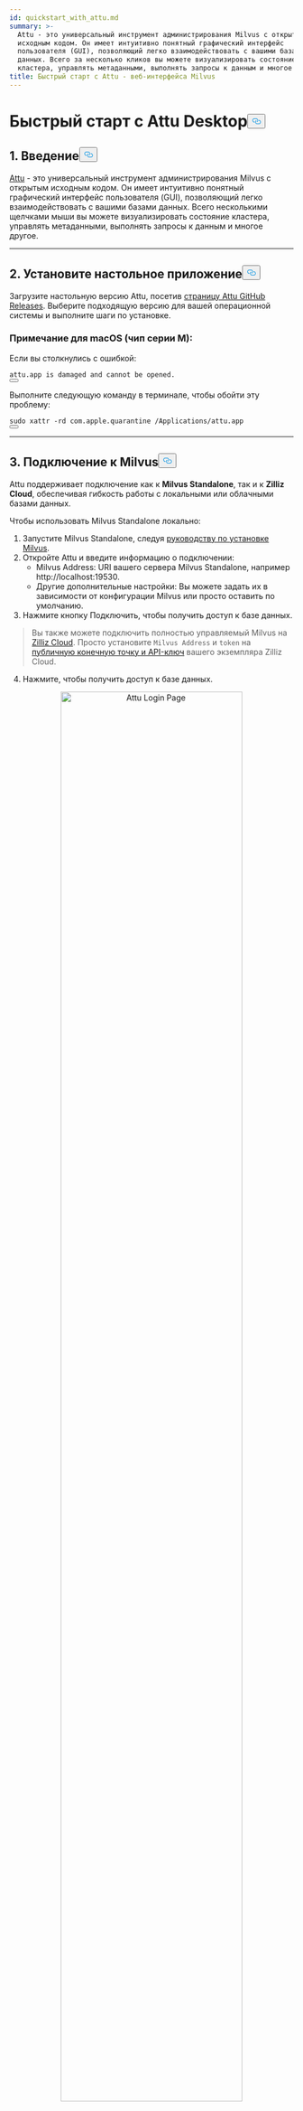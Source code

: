 ```yaml
---
id: quickstart_with_attu.md
summary: >-
  Attu - это универсальный инструмент администрирования Milvus с открытым
  исходным кодом. Он имеет интуитивно понятный графический интерфейс
  пользователя (GUI), позволяющий легко взаимодействовать с вашими базами
  данных. Всего за несколько кликов вы можете визуализировать состояние
  кластера, управлять метаданными, выполнять запросы к данным и многое другое.
title: Быстрый старт с Attu - веб-интерфейса Milvus
---
```

<h1 id="Quick-Start-with-Attu-Desktop" class="common-anchor-header">Быстрый старт с Attu Desktop<button data-href="#Quick-Start-with-Attu-Desktop" class="anchor-icon" translate="no">
      <svg translate="no"
        aria-hidden="true"
        focusable="false"
        height="20"
        version="1.1"
        viewBox="0 0 16 16"
        width="16"
      >
        <path
          fill="#0092E4"
          fill-rule="evenodd"
          d="M4 9h1v1H4c-1.5 0-3-1.69-3-3.5S2.55 3 4 3h4c1.45 0 3 1.69 3 3.5 0 1.41-.91 2.72-2 3.25V8.59c.58-.45 1-1.27 1-2.09C10 5.22 8.98 4 8 4H4c-.98 0-2 1.22-2 2.5S3 9 4 9zm9-3h-1v1h1c1 0 2 1.22 2 2.5S13.98 12 13 12H9c-.98 0-2-1.22-2-2.5 0-.83.42-1.64 1-2.09V6.25c-1.09.53-2 1.84-2 3.25C6 11.31 7.55 13 9 13h4c1.45 0 3-1.69 3-3.5S14.5 6 13 6z"
        ></path>
      </svg>
    </button></h1><h2 id="1-Introduction" class="common-anchor-header">1. Введение<button data-href="#1-Introduction" class="anchor-icon" translate="no">
      <svg translate="no"
        aria-hidden="true"
        focusable="false"
        height="20"
        version="1.1"
        viewBox="0 0 16 16"
        width="16"
      >
        <path
          fill="#0092E4"
          fill-rule="evenodd"
          d="M4 9h1v1H4c-1.5 0-3-1.69-3-3.5S2.55 3 4 3h4c1.45 0 3 1.69 3 3.5 0 1.41-.91 2.72-2 3.25V8.59c.58-.45 1-1.27 1-2.09C10 5.22 8.98 4 8 4H4c-.98 0-2 1.22-2 2.5S3 9 4 9zm9-3h-1v1h1c1 0 2 1.22 2 2.5S13.98 12 13 12H9c-.98 0-2-1.22-2-2.5 0-.83.42-1.64 1-2.09V6.25c-1.09.53-2 1.84-2 3.25C6 11.31 7.55 13 9 13h4c1.45 0 3-1.69 3-3.5S14.5 6 13 6z"
        ></path>
      </svg>
    </button></h2><p><a href="https://github.com/zilliztech/attu">Attu</a> - это универсальный инструмент администрирования Milvus с открытым исходным кодом. Он имеет интуитивно понятный графический интерфейс пользователя (GUI), позволяющий легко взаимодействовать с вашими базами данных. Всего несколькими щелчками мыши вы можете визуализировать состояние кластера, управлять метаданными, выполнять запросы к данным и многое другое.</p>
<hr>
<h2 id="2-Install-Desktop-Application" class="common-anchor-header">2. Установите настольное приложение<button data-href="#2-Install-Desktop-Application" class="anchor-icon" translate="no">
      <svg translate="no"
        aria-hidden="true"
        focusable="false"
        height="20"
        version="1.1"
        viewBox="0 0 16 16"
        width="16"
      >
        <path
          fill="#0092E4"
          fill-rule="evenodd"
          d="M4 9h1v1H4c-1.5 0-3-1.69-3-3.5S2.55 3 4 3h4c1.45 0 3 1.69 3 3.5 0 1.41-.91 2.72-2 3.25V8.59c.58-.45 1-1.27 1-2.09C10 5.22 8.98 4 8 4H4c-.98 0-2 1.22-2 2.5S3 9 4 9zm9-3h-1v1h1c1 0 2 1.22 2 2.5S13.98 12 13 12H9c-.98 0-2-1.22-2-2.5 0-.83.42-1.64 1-2.09V6.25c-1.09.53-2 1.84-2 3.25C6 11.31 7.55 13 9 13h4c1.45 0 3-1.69 3-3.5S14.5 6 13 6z"
        ></path>
      </svg>
    </button></h2><p>Загрузите настольную версию Attu, посетив <a href="https://github.com/zilliztech/attu/releases">страницу Attu GitHub Releases</a>. Выберите подходящую версию для вашей операционной системы и выполните шаги по установке.</p>
<h3 id="Note-for-macOS-M-series-chip" class="common-anchor-header">Примечание для macOS (чип серии M):</h3><p>Если вы столкнулись с ошибкой:</p>
<pre><code translate="no">attu.app <span class="hljs-keyword">is</span> damaged <span class="hljs-keyword">and</span> cannot be opened.
<button class="copy-code-btn"></button></code></pre>
<p>Выполните следующую команду в терминале, чтобы обойти эту проблему:</p>
<pre><code translate="no"><span class="hljs-built_in">sudo</span> xattr -rd com.apple.quarantine /Applications/attu.app
<button class="copy-code-btn"></button></code></pre>
<hr>
<h2 id="3-Connect-to-Milvus" class="common-anchor-header">3. Подключение к Milvus<button data-href="#3-Connect-to-Milvus" class="anchor-icon" translate="no">
      <svg translate="no"
        aria-hidden="true"
        focusable="false"
        height="20"
        version="1.1"
        viewBox="0 0 16 16"
        width="16"
      >
        <path
          fill="#0092E4"
          fill-rule="evenodd"
          d="M4 9h1v1H4c-1.5 0-3-1.69-3-3.5S2.55 3 4 3h4c1.45 0 3 1.69 3 3.5 0 1.41-.91 2.72-2 3.25V8.59c.58-.45 1-1.27 1-2.09C10 5.22 8.98 4 8 4H4c-.98 0-2 1.22-2 2.5S3 9 4 9zm9-3h-1v1h1c1 0 2 1.22 2 2.5S13.98 12 13 12H9c-.98 0-2-1.22-2-2.5 0-.83.42-1.64 1-2.09V6.25c-1.09.53-2 1.84-2 3.25C6 11.31 7.55 13 9 13h4c1.45 0 3-1.69 3-3.5S14.5 6 13 6z"
        ></path>
      </svg>
    </button></h2><p>Attu поддерживает подключение как к <strong>Milvus Standalone</strong>, так и к <strong>Zilliz Cloud</strong>, обеспечивая гибкость работы с локальными или облачными базами данных.</p>
<p>Чтобы использовать Milvus Standalone локально:</p>
<ol>
<li>Запустите Milvus Standalone, следуя <a href="https://milvus.io/docs/install_standalone-docker.md">руководству по установке Milvus</a>.</li>
<li>Откройте Attu и введите информацию о подключении:<ul>
<li>Milvus Address: URI вашего сервера Milvus Standalone, например http://localhost:19530.</li>
<li>Другие дополнительные настройки: Вы можете задать их в зависимости от конфигурации Milvus или просто оставить по умолчанию.</li>
</ul></li>
<li>Нажмите кнопку Подключить, чтобы получить доступ к базе данных.</li>
</ol>
<blockquote>
<p>Вы также можете подключить полностью управляемый Milvus на <a href="https://zilliz.com/cloud">Zilliz Cloud</a>. Просто установите <code translate="no">Milvus Address</code> и <code translate="no">token</code> на <a href="https://docs.zilliz.com/docs/on-zilliz-cloud-console#cluster-details">публичную конечную точку и API-ключ</a> вашего экземпляра Zilliz Cloud.</p>
</blockquote>
<ol start="4">
<li>Нажмите, чтобы получить доступ к базе данных.</li>
</ol>
<p align="center">
  <img translate="no" src="/docs/v2.6.x/assets/attu_login_page.png" alt="Attu Login Page" width="80%">
</p>
<hr>
<h2 id="4-Prepare-Data-Create-Collection-and-Insert-Data" class="common-anchor-header">4. Подготовка данных, создание коллекции и вставка данных<button data-href="#4-Prepare-Data-Create-Collection-and-Insert-Data" class="anchor-icon" translate="no">
      <svg translate="no"
        aria-hidden="true"
        focusable="false"
        height="20"
        version="1.1"
        viewBox="0 0 16 16"
        width="16"
      >
        <path
          fill="#0092E4"
          fill-rule="evenodd"
          d="M4 9h1v1H4c-1.5 0-3-1.69-3-3.5S2.55 3 4 3h4c1.45 0 3 1.69 3 3.5 0 1.41-.91 2.72-2 3.25V8.59c.58-.45 1-1.27 1-2.09C10 5.22 8.98 4 8 4H4c-.98 0-2 1.22-2 2.5S3 9 4 9zm9-3h-1v1h1c1 0 2 1.22 2 2.5S13.98 12 13 12H9c-.98 0-2-1.22-2-2.5 0-.83.42-1.64 1-2.09V6.25c-1.09.53-2 1.84-2 3.25C6 11.31 7.55 13 9 13h4c1.45 0 3-1.69 3-3.5S14.5 6 13 6z"
        ></path>
      </svg>
    </button></h2><h3 id="41-Prepare-the-Data" class="common-anchor-header">4.1 Подготовка данных</h3><p>В качестве набора данных для этого примера мы используем страницы FAQ из <a href="https://github.com/milvus-io/milvus-docs/releases/download/v2.4.6-preview/milvus_docs_2.4.x_en.zip">документации Milvus 2.4.x</a>.</p>
<h4 id="Download-and-Extract-Data" class="common-anchor-header">Загрузите и извлеките данные:</h4><pre><code translate="no" class="language-bash">wget https://github.com/milvus-io/milvus-docs/releases/download/v2.4.6-preview/milvus_docs_2.4.x_en.zip
unzip -q milvus_docs_2.4.x_en.zip -d milvus_docs
<button class="copy-code-btn"></button></code></pre>
<h4 id="Process-Markdown-Files" class="common-anchor-header">Обработка Markdown-файлов:</h4><pre><code translate="no" class="language-python"><span class="hljs-keyword">from</span> glob <span class="hljs-keyword">import</span> glob

text_lines = []
<span class="hljs-keyword">for</span> file_path <span class="hljs-keyword">in</span> glob(<span class="hljs-string">&quot;milvus_docs/en/faq/*.md&quot;</span>, recursive=<span class="hljs-literal">True</span>):
    <span class="hljs-keyword">with</span> <span class="hljs-built_in">open</span>(file_path, <span class="hljs-string">&quot;r&quot;</span>) <span class="hljs-keyword">as</span> file:
        file_text = file.read()
    text_lines += file_text.split(<span class="hljs-string">&quot;# &quot;</span>)
<button class="copy-code-btn"></button></code></pre>
<hr>
<h3 id="42-Generate-Embeddings" class="common-anchor-header">4.2 Генерирование вкраплений</h3><p>Определите модель встраивания для генерации текстовых вкраплений с помощью <code translate="no">milvus_model</code>. В качестве примера мы используем модель <code translate="no">DefaultEmbeddingFunction</code>, которая представляет собой предварительно обученную и легкую модель встраивания.</p>
<pre><code translate="no" class="language-python"><span class="hljs-keyword">from</span> pymilvus <span class="hljs-keyword">import</span> model <span class="hljs-keyword">as</span> milvus_model

embedding_model = milvus_model.DefaultEmbeddingFunction()

<span class="hljs-comment"># Generate test embedding</span>
test_embedding = embedding_model.encode_queries([<span class="hljs-string">&quot;This is a test&quot;</span>])[<span class="hljs-number">0</span>]
embedding_dim = <span class="hljs-built_in">len</span>(test_embedding)
<span class="hljs-built_in">print</span>(embedding_dim)
<span class="hljs-built_in">print</span>(test_embedding[:<span class="hljs-number">10</span>])
<button class="copy-code-btn"></button></code></pre>
<h4 id="Output" class="common-anchor-header">Выход:</h4><pre><code translate="no">768
[-0.04836066  0.07163023 -0.01130064 -0.03789345 -0.03320649 -0.01318448
 -0.03041712 -0.02269499 -0.02317863 -0.00426028]
<button class="copy-code-btn"></button></code></pre>
<hr>
<h3 id="43-Create-Collection" class="common-anchor-header">4.3 Создание коллекции</h3><p>Подключитесь к Milvus и создайте коллекцию:</p>
<pre><code translate="no" class="language-python"><span class="hljs-keyword">from</span> pymilvus <span class="hljs-keyword">import</span> MilvusClient

<span class="hljs-comment"># Connect to Milvus Standalone</span>
client = MilvusClient(uri=<span class="hljs-string">&quot;http://localhost:19530&quot;</span>)

collection_name = <span class="hljs-string">&quot;attu_tutorial&quot;</span>

<span class="hljs-comment"># Drop collection if it exists</span>
<span class="hljs-keyword">if</span> client.has_collection(collection_name):
    client.drop_collection(collection_name)

<span class="hljs-comment"># Create a new collection</span>
client.create_collection(
    collection_name=collection_name,
    dimension=embedding_dim,
    metric_type=<span class="hljs-string">&quot;IP&quot;</span>,  <span class="hljs-comment"># Inner product distance</span>
    consistency_level=<span class="hljs-string">&quot;Strong&quot;</span>,  <span class="hljs-comment"># Supported values are (`&quot;Strong&quot;`, `&quot;Session&quot;`, `&quot;Bounded&quot;`, `&quot;Eventually&quot;`). See https://milvus.io/docs/consistency.md#Consistency-Level for more details.</span>
)
<button class="copy-code-btn"></button></code></pre>
<hr>
<h3 id="44-Insert-Data" class="common-anchor-header">4.4 Вставка данных</h3><p>Пройдитесь по текстовым строкам, создайте вкрапления и вставьте данные в Milvus:</p>
<pre><code translate="no" class="language-python"><span class="hljs-keyword">from</span> tqdm <span class="hljs-keyword">import</span> tqdm

data = []
doc_embeddings = embedding_model.encode_documents(text_lines)

<span class="hljs-keyword">for</span> i, line <span class="hljs-keyword">in</span> <span class="hljs-built_in">enumerate</span>(tqdm(text_lines, desc=<span class="hljs-string">&quot;Creating embeddings&quot;</span>)):
    data.append({<span class="hljs-string">&quot;id&quot;</span>: i, <span class="hljs-string">&quot;vector&quot;</span>: doc_embeddings[i], <span class="hljs-string">&quot;text&quot;</span>: line})

client.insert(collection_name=collection_name, data=data)
<button class="copy-code-btn"></button></code></pre>
<hr>
<h3 id="45-Visualize-Data-and-Schema" class="common-anchor-header">4.5 Визуализация данных и схемы</h3><p>Теперь мы можем визуализировать схему данных и вставленные сущности с помощью интерфейса Attu. Схема отображает определенные поля, включая поле <code translate="no">id</code> типа <code translate="no">Int64</code> и поле <code translate="no">vector</code> типа <code translate="no">FloatVector(768)</code> с метрикой <code translate="no">Inner Product (IP)</code>. В коллекцию загружено <strong>72 сущности</strong>.</p>
<p>Кроме того, мы можем просмотреть вставленные данные, включая идентификатор, векторные вложения и динамические поля, хранящие метаданные, такие как текстовое содержимое. Интерфейс поддерживает фильтрацию и запросы на основе заданных условий или динамических полей.</p>
<p align="center">
  <img translate="no" src="/docs/v2.6.x/assets/attu_after_data_insertion_1.png" alt="Schema View" width="45%" />
  <img translate="no" src="/docs/v2.6.x/assets/attu_after_data_insertion_2.png" alt="Data View" width="45%" />
</p>
<h2 id="5-Visualizing-Search-Results-and-Relationships" class="common-anchor-header">5. Визуализация результатов поиска и взаимосвязей<button data-href="#5-Visualizing-Search-Results-and-Relationships" class="anchor-icon" translate="no">
      <svg translate="no"
        aria-hidden="true"
        focusable="false"
        height="20"
        version="1.1"
        viewBox="0 0 16 16"
        width="16"
      >
        <path
          fill="#0092E4"
          fill-rule="evenodd"
          d="M4 9h1v1H4c-1.5 0-3-1.69-3-3.5S2.55 3 4 3h4c1.45 0 3 1.69 3 3.5 0 1.41-.91 2.72-2 3.25V8.59c.58-.45 1-1.27 1-2.09C10 5.22 8.98 4 8 4H4c-.98 0-2 1.22-2 2.5S3 9 4 9zm9-3h-1v1h1c1 0 2 1.22 2 2.5S13.98 12 13 12H9c-.98 0-2-1.22-2-2.5 0-.83.42-1.64 1-2.09V6.25c-1.09.53-2 1.84-2 3.25C6 11.31 7.55 13 9 13h4c1.45 0 3-1.69 3-3.5S14.5 6 13 6z"
        ></path>
      </svg>
    </button></h2><p>Attu предоставляет мощный интерфейс для визуализации и изучения взаимосвязей данных. Чтобы изучить вставленные точки данных и отношения подобия, выполните следующие действия:</p>
<h3 id="51-Perform-a-Search" class="common-anchor-header">5.1 <strong>Выполните поиск</strong></h3><p>Перейдите на вкладку <strong>Векторный поиск</strong> в Attu.</p>
<ol>
<li>Нажмите кнопку <strong>Генерировать случайные данные</strong>, чтобы создать тестовые запросы.</li>
<li>Нажмите кнопку <strong>Поиск</strong>, чтобы получить результаты на основе сгенерированных данных.</li>
</ol>
<p>Результаты отображаются в таблице, в которой показаны идентификаторы, баллы сходства и динамические поля для каждой совпадающей сущности.</p>
<p align="center">
  <img translate="no" src="/docs/v2.6.x/assets/attu_searched_table.png" alt="Search Results Table" width="80%">
</p>
<hr>
<h3 id="52-Explore-Data-Relationships" class="common-anchor-header">5.2 <strong>Изучение взаимосвязей данных</strong></h3><p>Нажмите кнопку <strong>Explore</strong> на панели результатов, чтобы визуализировать взаимосвязи между вектором запроса и результатами поиска в виде <strong>графа знаний</strong>.</p>
<ul>
<li><strong>Центральный узел</strong> представляет вектор поиска.</li>
<li><strong>Подключенные узлы</strong> представляют результаты поиска, при нажатии на которые отображается подробная информация о соответствующем узле.</li>
</ul>
<p align="center">
  <img translate="no" src="/docs/v2.6.x/assets/attu_searched_graph.png" alt="Knowledge Graph Visualization" width="80%">
</p>
<hr>
<h3 id="53-Expand-the-Graph" class="common-anchor-header">5.3 <strong>Развернуть граф</strong></h3><p>Дважды щелкните на любом узле результатов, чтобы развернуть его связи. Это действие позволяет выявить дополнительные связи между выбранным узлом и другими точками данных в коллекции, создавая <strong>более крупный, взаимосвязанный граф знаний</strong>.</p>
<p>Такое расширенное представление позволяет глубже изучить взаимосвязь точек данных на основе векторного сходства.</p>
<p align="center">
  <img translate="no" src="/docs/v2.6.x/assets/attu_expanded_searched_graph.png" alt="Expanded Knowledge Graph" width="80%">
</p>
<hr>
<h2 id="6-Conclusion" class="common-anchor-header">6. Заключение<button data-href="#6-Conclusion" class="anchor-icon" translate="no">
      <svg translate="no"
        aria-hidden="true"
        focusable="false"
        height="20"
        version="1.1"
        viewBox="0 0 16 16"
        width="16"
      >
        <path
          fill="#0092E4"
          fill-rule="evenodd"
          d="M4 9h1v1H4c-1.5 0-3-1.69-3-3.5S2.55 3 4 3h4c1.45 0 3 1.69 3 3.5 0 1.41-.91 2.72-2 3.25V8.59c.58-.45 1-1.27 1-2.09C10 5.22 8.98 4 8 4H4c-.98 0-2 1.22-2 2.5S3 9 4 9zm9-3h-1v1h1c1 0 2 1.22 2 2.5S13.98 12 13 12H9c-.98 0-2-1.22-2-2.5 0-.83.42-1.64 1-2.09V6.25c-1.09.53-2 1.84-2 3.25C6 11.31 7.55 13 9 13h4c1.45 0 3-1.69 3-3.5S14.5 6 13 6z"
        ></path>
      </svg>
    </button></h2><p>Attu упрощает управление и визуализацию векторных данных, хранящихся в Milvus. От вставки данных до выполнения запросов и интерактивного исследования он предоставляет интуитивно понятный интерфейс для решения сложных задач векторного поиска. Благодаря таким функциям, как поддержка динамических схем, графические визуализации поиска и гибкие фильтры запросов, Attu позволяет пользователям эффективно анализировать большие массивы данных.</p>
<p>Используя инструменты визуального поиска Attu, пользователи могут лучше понять свои данные, выявить скрытые взаимосвязи и принять решения, основанные на данных. Начните исследовать свои собственные наборы данных уже сегодня с помощью Attu и Milvus!</p>
<hr>
